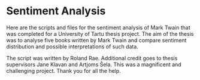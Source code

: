 # Sentiment Analysis

Here are the scripts and files for the sentiment analysis of Mark Twain that was completed for a University of Tartu thesis project. The aim of the thesis was to analyse five books written by Mark Twain and compare sentiment distribution and possible interpretations of such data. 

The script was written by Roland Rae. Additional credit goes to thesis supervisors Jane Klavan and Artjoms Šela. This was a magnificent and challenging project. Thank you for all the help.

